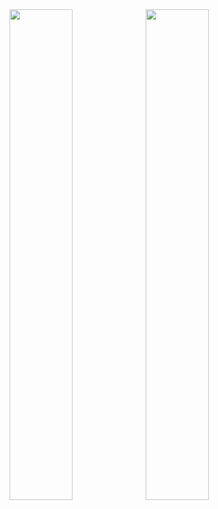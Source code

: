 <img align="left" width="47%" src="https://github-readme-stats.vercel.app/api?username=fprobo&theme=tokyonight&hide=contribs,prs" />
<img align="left" width="47%" src="https://github-readme-stats.vercel.app/api/top-langs/?username=fprobo&layout=compact" />
